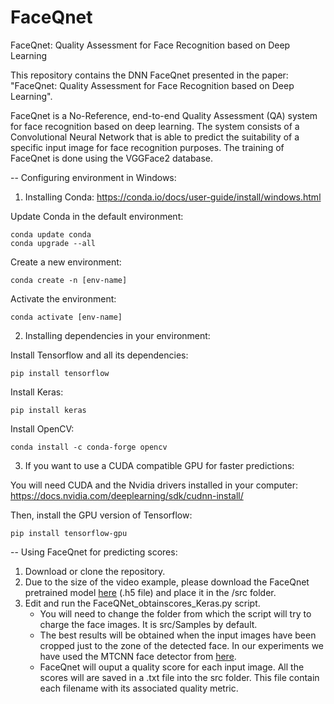 # FaceQnet
FaceQnet: Quality Assessment for Face Recognition based on Deep Learning

This repository contains the DNN FaceQnet presented in the paper: "FaceQnet: Quality Assessment for Face Recognition based on Deep Learning".

FaceQnet is a No-Reference, end-to-end Quality Assessment (QA) system for face recognition based on deep learning. 
The system consists of a Convolutional Neural Network that is able to predict the suitability of a specific input image for face recognition purposes. 
The training of FaceQnet is done using the VGGFace2 database.

-- Configuring environment in Windows:

1) Installing Conda: https://conda.io/docs/user-guide/install/windows.html

  Update Conda in the default environment:

    conda update conda
    conda upgrade --all

  Create a new environment:

    conda create -n [env-name]

  Activate the environment:

    conda activate [env-name]

2) Installing dependencies in your environment:

  Install Tensorflow and all its dependencies: 
    
    pip install tensorflow
    
  Install Keras:
  
    pip install keras
    
  Install OpenCV:

    conda install -c conda-forge opencv
  
 3) If you want to use a CUDA compatible GPU for faster predictions:
  
   You will need CUDA and the Nvidia drivers installed in your computer: https://docs.nvidia.com/deeplearning/sdk/cudnn-install/
  
   Then, install the GPU version of Tensorflow:
    
    pip install tensorflow-gpu
  
-- Using FaceQnet for predicting scores:

  1) Download or clone the repository. 
  2) Due to the size of the video example, please download the FaceQnet pretrained model <a href="https://github.com/javier2491/FaceQnet/releases/download/v1.0/FaceQnet.h5" rel="nofollow">here</a> (.h5 file) and place it in the /src folder.
  3) Edit and run the FaceQNet_obtainscores_Keras.py script.
     - You will need to change the folder from which the script will try to charge the face images. It is src/Samples by default. 
     - The best results will be obtained when the input images have been cropped just to the zone of the detected face. In our experiments we have used the MTCNN face detector from <a href="https://kpzhang93.github.io/MTCNN_face_detection_alignment/index.html" rel="nofollow">here</a>.
     - FaceQnet will ouput a quality score for each input image. All the scores will are saved in a .txt file into the src folder. This file contain each filename with its associated quality metric.





